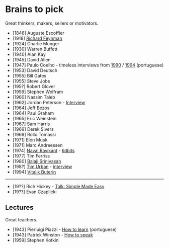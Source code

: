 # Brains to pick

Great thinkers, makers, sellers or motivators.

- [1846] Auguste Escoffier
- [1918] [Richard Feynman](https://twitter.com/ProfFeynman)
- [1924] Charlie Munger
- [1930] Warren Buffett
- [1940] Alan Kay
- [1945] David Allen
- [1947] Paulo Coelho - timeless interviews from [1990](https://www.youtube.com/watch?v=ItllhYhQR4Q) / [1994](https://www.youtube.com/watch?v=4AwUM3Br_Pg) (portuguese)
- [1953] David Deutsch
- [1955] Bill Gates 
- [1955] Steve Jobs
- [195?] Robert Glover
- [1959] Stephen Wolfram
- [1960] Nassim Taleb
- [1962] Jordan Peterson - [Interview](https://tim.blog/2021/03/01/jordan-peterson/)
- [1964] Jeff Bezos
- [1964] Paul Graham
- [1965] Eric Weinstein
- [1967] Sam Harris
- [1969] Derek Sivers
- [1969] Rollo Tomassi
- [1971] Elon Musk
- [1971] Marc Andreessen
- [1974] [Naval Ravikant](https://twitter.com/naval) - [tidbits](https://twitter.com/navalismhq)
- [1977] Tim Ferriss
- [1980] [Balaji Srinivasan](https://twitter.com/balajis)
- [198?] [Tim Urban](https://twitter.com/waitbutwhy) - [interview](https://www.youtube.com/watch?v=0Jd7fJgFkPU)
- [1994] [Vitalik Buterin](https://vitalik.ca)

---

- [19??] Rich Hickey - [Talk: Simple Made Easy](www.infoq.com/presentations/Simple-Made-Easy)
- [19??] Evan Czaplicki

## Lectures

Great teachers.

- [1943] Pierluigi Piazzi - [How to learn](https://www.youtube.com/watch?v=RlSCoYwnxr4) (portuguese)
- [1943] Patrick Winston - [How to speak](https://www.youtube.com/watch?v=Unzc731iCUY)
- [1959] Stephen Kotkin

<!--
- Milton Friedman
- Mark Manson
- Abbas (iran - photojournalist)
- Pawel Kuczynski (illustrator)
- Mario Puppo (illustrator)
- Edward Tufte
- Sarah Tavel (ex pinterest ceo)
-->